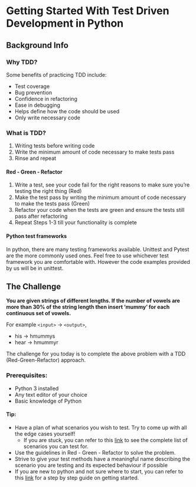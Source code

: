 # Getting Started With Test Driven Development in Python

## Background Info

### Why TDD?
Some benefits of practicing TDD include:
- Test coverage
- Bug prevention
- Confidence in refactoring
- Ease in debugging
- Helps define how the code should be used
- Only write necessary code

### What is TDD?
1. Writing tests before writing code
2. Write the minimum amount of code necessary to make tests pass
3. Rinse and repeat

#### Red - Green - Refactor
1. Write a test, see your code fail for the right reasons to make sure you’re testing the right thing (Red)
2. Make the test pass by writing the minimum amount of code necessary to make the tests pass (Green)
3. Refactor your code when the tests are green and ensure the tests still pass after refactoring
4. Repeat Steps 1-3 till your functionality is complete

#### Python test frameworks
In python, there are many testing frameworks available. Unittest and Pytest are the more commonly used ones. Feel free to use whichever test framework you are comfortable with. However the code examples provided by us will be in unittest.

## The Challenge

**You are given strings of different lengths. If the number of vowels are more than 30% of the string length then insert ‘mummy’ for each continuous set of vowels.**

For example `<input>` -> `<output>`,
- his -> hmummys
- hear -> hmummyr

The challenge for you today is to complete the above problem with a TDD (Red-Green-Refactor) approach. 

### Prerequisites:
- Python 3 installed
- Any text editor of your choice
- Basic knowledge of Python

#### Tip: 
- Have a plan of what scenarios you wish to test. Try to come up with all the edge cases yourself!
  - If you are stuck, you can refer to this [link](test-scenarios.md) to see the complete list of scenarios you can test for.
- Use the guidelines in Red - Green - Refactor to solve the problem.
- Strive to give your test methods have a meaningful name describing the scenario you are testing and its expected behaviour if possible
- If you are new to python and not sure where to start, you can refer to this [link](step-by-step-guide.md) for a step by step guide on getting started.
